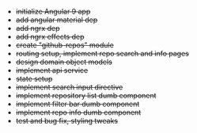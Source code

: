 - ~~initialize Angular 9 app~~
- ~~add angular material dep~~
- ~~add ngrx dep~~
- ~~add ngrx effects dep~~
- ~~create "github-repos" module~~
- ~~routing setup, implement repo search and info pages~~
- ~~design domain object models~~ 
- ~~implement api service~~
- ~~state setup~~
- ~~implement search input directive~~
- ~~implement repository list dumb component~~
- ~~implement filter bar dumb component~~
- ~~implement repo info dumb component~~
- ~~test and bug fix, styling tweaks~~
